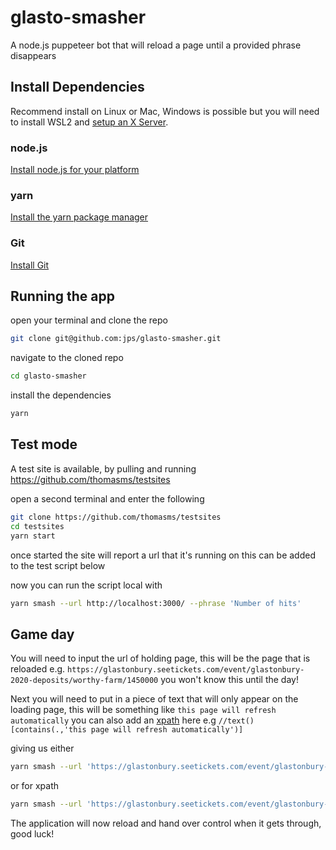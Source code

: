 # glasto-smasher

A node.js puppeteer bot that will reload a page until a provided phrase disappears

## Install Dependencies

Recommend install on Linux or Mac, Windows is possible but you will need to install WSL2 and [setup an X Server](https://www.rickmakes.com/windows-subsystem-for-linux-2-installing-vcxrv-x-server/).

### node.js

[Install node.js for your platform](https://nodejs.org/en/download/)

### yarn

[Install the yarn package manager](https://classic.yarnpkg.com/en/docs/install#windows-stable)

### Git

[Install Git](https://git-scm.com/book/en/v2/Getting-Started-Installing-Git)

## Running the app

open your terminal and clone the repo

```bash
git clone git@github.com:jps/glasto-smasher.git
```

navigate to the cloned repo

```bash
cd glasto-smasher
```

install the dependencies

```bash
yarn
```

## Test mode

A test site is available, by pulling and running https://github.com/thomasms/testsites

open a second terminal and enter the following

```bash
git clone https://github.com/thomasms/testsites
cd testsites
yarn start
```

once started the site will report a url that it's running on this can be added to the test script below

now you can run the script local with

```bash
yarn smash --url http://localhost:3000/ --phrase 'Number of hits'
```

## Game day

You will need to input the url of holding page, this will be the page that is reloaded e.g. `https://glastonbury.seetickets.com/event/glastonbury-2020-deposits/worthy-farm/1450000` you won't know this until the day!

Next you will need to put in a piece of text that will only appear on the loading page, this will be something like `this page will refresh automatically`
you can also add an [xpath](https://developer.mozilla.org/en-US/docs/Web/XPath) here e.g `//text()[contains(.,'this page will refresh automatically')]`

giving us either

```bash
yarn smash --url 'https://glastonbury.seetickets.com/event/glastonbury-2020-deposits/worthy-farm/1450000' --phrase 'this page will refresh automatically'
```

or for xpath

```bash
yarn smash --url 'https://glastonbury.seetickets.com/event/glastonbury-2020-deposits/worthy-farm/1450000' --xpath "//text()[contains(.,'this page will refresh automatically')]"
```

The application will now reload and hand over control when it gets through, good luck!